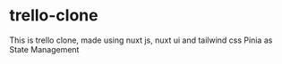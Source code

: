 # trello-clone

This is trello clone, made using nuxt js, nuxt ui and tailwind css
Pinia as State Management
